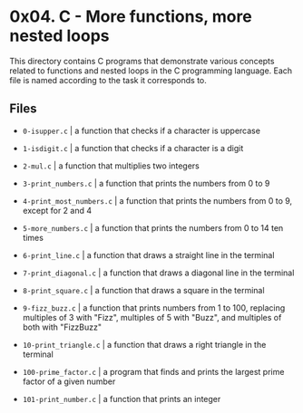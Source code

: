 # 0x04. C - More functions, more nested loops

This directory contains C programs that demonstrate various concepts related to functions and nested loops in the C programming language. Each file is named according to the task it corresponds to.

## Files

+ `0-isupper.c` | a function that checks if a character is uppercase

+ `1-isdigit.c` | a function that checks if a character is a digit

+ `2-mul.c` | a function that multiplies two integers

+ `3-print_numbers.c` | a function that prints the numbers from 0 to 9

+ `4-print_most_numbers.c` | a function that prints the numbers from 0 to 9, except for 2 and 4

+ `5-more_numbers.c` | a function that prints the numbers from 0 to 14 ten times

+ `6-print_line.c` | a function that draws a straight line in the terminal

+ `7-print_diagonal.c` | a function that draws a diagonal line in the terminal

+ `8-print_square.c` | a function that draws a square in the terminal

+ `9-fizz_buzz.c` | a function that prints numbers from 1 to 100, replacing multiples of 3 with "Fizz", multiples of 5 with "Buzz", and multiples of both with "FizzBuzz"

+ `10-print_triangle.c` | a function that draws a right triangle in the terminal

+ `100-prime_factor.c` | a program that finds and prints the largest prime factor of a given number

+ `101-print_number.c` | a function that prints an integer
